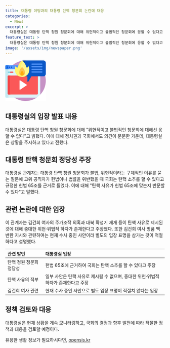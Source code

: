 ```yaml
---
title: 대통령 야당과의 대통령 탄핵 청문회 논란에 대응
categories:
  - News
excerpt: >
  대통령실은 대통령 탄핵 청원 청문회에 대해 위헌적이고 불법적인 청문회에 응할 수 없다고 밝혔습니다. 관계자는 국회의 탄핵 청문회가 위법이자 위헌이라는 논란과 여당의 헌법재판소 권한쟁의심판과 효력정지 가처분 신청을 언급하며 상황을 지켜봐야 한다고 설명하고, 탄핵 사유를 헌법 65조에 맞는지 반문했습니다. 또한 김건희 여사의 주가조작 의혹과 대북 확성기 재개 등을 탄핵 사유로 제시한 것에 대해 중대한 위헌·위법적 하자가 존재한다고 지적했습니다.
feature_text: >
  대통령실은 대통령 탄핵 청원 청문회에 대해 위헌적이고 불법적인 청문회에 응할 수 없다고 밝혔습니다. 관계자는 국회의 탄핵 청문회가 위법이자 위헌이라는 논란과 여당의 헌법재판소 권한쟁의심판과 효력정지 가처분 신청을 언급하며 상황을 지켜봐야 한다고 설명하고, 탄핵 사유를 헌법 65조에 맞는지 반문했습니다. 또한 김건희 여사의 주가조작 의혹과 대북 확성기 재개 등을 탄핵 사유로 제시한 것에 대해 중대한 위헌·위법적 하자가 존재한다고 지적했습니다.
image: '/assets/img/newspaper.png'
---
```


<p><img src="/assets/img/news.png" alt="rentncar 속보" /></p>

<h2 data-ke-size="size26">대통령실의 입장 발표 내용</h2>

<p data-ke-size="size16">대통령실은 대통령 탄핵 청원 청문회에 대해 "위헌적이고 불법적인 청문회에 대해선 응할 수 없다"고 밝혔다. 이에 대해 정치권과 국회에서도 의견이 분분한 가운데, 대통령실은 상황을 주시하고 있다고 전했다.</p>

<h2 data-ke-size="size26">대통령 탄핵 청문회 정당성 주장</h2>

<p data-ke-size="size16">대통령실 관계자는 대통령 탄핵 청원 청문회가 불법, 위헌적이라는 구체적인 이유를 묻는 질문에 고위 공직자가 헌법이나 법률을 위반했을 때 국회는 탄핵 소추를 할 수 있다고 규정한 헌법 65조를 근거로 들었다. 이에 대해 "탄핵 사유가 헌법 65조에 맞는지 반문할 수 있다"고 말했다.</p>

<h2 data-ke-size="size26">관련 논란에 대한 입장</h2>

<p data-ke-size="size16">이 관계자는 김건희 여사의 주가조작 의혹과 대북 확성기 재개 등이 탄핵 사유로 제시된 것에 대해 중대한 위헌·위법적 하자가 존재한다고 주장했다. 또한 김건희 여사 명품 백 반환 지시와 관련하여는 현재 수사 중인 사안이라 별도의 입장 표명을 삼가는 것이 적절하다고 설명했다.</p>

<table>
<thead>
<tr>
<th style="text-align: left;">관련 발언</th>
<th style="text-align: left;">대통령실 입장</th>
</tr>
</thead>
<tbody>
<tr>
<td style="text-align: left;">탄핵 청원 청문회 정당성</td>
<td style="text-align: left;">헌법 65조에 근거하여 국회는 탄핵 소추를 할 수 있다고 주장</td>
</tr>
<tr>
<td style="text-align: left;">탄핵 사유의 적부</td>
<td style="text-align: left;">일부 사안은 탄핵 사유로 제시될 수 없으며, 중대한 위헌·위법적 하자가 존재한다고 주장</td>
</tr>
<tr>
<td style="text-align: left;">김건희 여사 관련</td>
<td style="text-align: left;">현재 수사 중인 사안으로 별도 입장 표명이 적절치 않다는 입장</td>
</tr>
</tbody>
</table>

<h2 data-ke-size="size26">정책 검토와 대응</h2>

<p data-ke-size="size16">대통령실은 현재 상황을 계속 모니터링하고, 국회의 결정과 향후 발전에 따라 적절한 정책과 대응을 검토할 예정이다.</p>
유용한 생활 정보가 필요하시다면, <a href="https://opensis.kr" rel="dofollow">opensis.kr</a>


